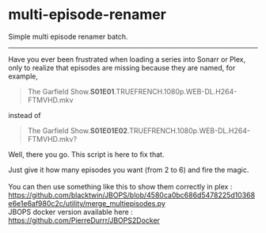 # multi-episode-renamer

Simple multi episode renamer batch.
--- --- --- --- --- --- --- --- ---

Have you ever been frustrated when loading a series into Sonarr or Plex, only to realize that episodes are missing because they are named, for example, 

> The Garfield Show.**S01E01**.TRUEFRENCH.1080p.WEB-DL.H264-FTMVHD.mkv<br />

instead of<br />

> The Garfield Show.**S01E01E02**.TRUEFRENCH.1080p.WEB-DL.H264-FTMVHD.mkv?<br />

Well, there you go.
This script is here to fix that.

Just give it how many episodes you want (from 2 to 6) and fire the magic.<br /><br />
You can then use something like this to show them correctly in plex : https://github.com/blacktwin/JBOPS/blob/4580ca0bc686d5478225d10368e6e1e6af980c2c/utility/merge_multiepisodes.py <br />
JBOPS docker version available here : https://github.com/PierreDurrr/JBOPS2Docker
